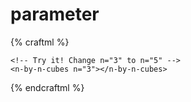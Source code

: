 # parameter

{% craftml %}
<craft>
    <craft name="n-by-n-cubes">
        <param name="n" type="int" default="3"/>
        <col spacing="2">
            <repeat n="{:n:}">
                <row spacing="2">
                    <repeat n="{:n:}">
                        <cube></cube>
                    </repeat>
                </row>
        </col>
    </craft>

    <!-- Try it! Change n="3" to n="5" -->
    <n-by-n-cubes n="3"></n-by-n-cubes>

</craft>
{% endcraftml %}
